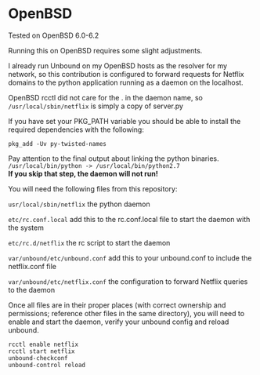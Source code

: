 # OpenBSD

Tested on OpenBSD 6.0-6.2

Running this on OpenBSD requires some slight adjustments.

I already run Unbound on my OpenBSD hosts as the resolver for my network, so this contribution is configured to forward requests for Netflix domains to the python application running as a daemon on the localhost.

OpenBSD rcctl did not care for the . in the daemon name, so `/usr/local/sbin/netflix` is simply a copy of server.py

If you have set your PKG_PATH variable you should be able to install the required dependencies with the following:

`pkg_add -Uv py-twisted-names`

Pay attention to the final output about linking the python binaries.  
`/usr/local/bin/python -> /usr/local/bin/python2.7`  
**If you skip that step, the daemon will not run!**

You will need the following files from this repository:

`usr/local/sbin/netflix` the python daemon

`etc/rc.conf.local` add this to the rc.conf.local file to start the daemon with the system

`etc/rc.d/netflix` the rc script to start the daemon

`var/unbound/etc/unbound.conf` add this to your unbound.conf to include the netflix.conf file

`var/unbound/etc/netflix.conf` the configuration to forward Netflix queries to the daemon

Once all files are in their proper places (with correct ownership and permissions; reference other files in the same directory), you will need to enable and start the daemon, verify your unbound config and reload unbound.

```
rcctl enable netflix
rcctl start netflix
unbound-checkconf
unbound-control reload
```
